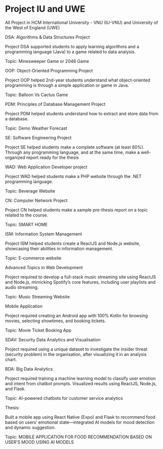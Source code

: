 # Project IU and UWE
All Project in HCM International University - VNU (IU-VNU) and University of the West of England (UWE)

DSA: Algorithms & Data Structures Project 

Project DSA supported students to apply learning algorithms and a programming language (Java) to a game related to data analysis.

Topic: Minesweeper Game or 2048 Game

OOP: Object-Oriented Programming Project  

Project OOP helped 2nd-year students understand what object-oriented programming is through a simple application or game in Java.

Topic: Balloon Vs Cactus Game

PDM: Principles of Database Management Project 

Project PDM helped students understand how to extract and store data from a database.

Topic: Demo Weather Forecast

SE: Software Engineering Project

Project SE helped students make a complete software (at least 80%). Through any programming language, and at the same time, make a well-organized report ready for the thesis

WAD: Web Application Developer project

Project WAD helped students make a PHP website through the .NET programming language.

Topic: Beverage Website

CN: Computer Network Project

Project CN helped students make a sample pre-thesis report on a topic related to the course.

Topic: SMART HOME

ISM: Information System Management

Project ISM helped students create a ReactJS and Node.js website, showcasing their abilities in information management.

Topic: E-commerce website

Advanced Topics in Web Development

Project required to develop a full-stack music streaming site using ReactJS and Node.js, mimicking Spotify’s core features, including user playlists and audio streaming.

Topic: Music Streaming Website

Mobile Application

Project required creating an Android app with 100% Kotlin for browsing movies, selecting showtimes, and booking tickets.

Topic: Movie Ticket Booking App

SDAV: Security Data Analytics and Visualisation

Project required using a unique dataset to investigate the insider threat (security problem) in the organisation, after visualizing it in an analysis chart. 

BDA: Big Data Analytics 

Project required training a machine learning model to classify user emotion and intent from chatbot prompts. Visualized results using ReactJS, Node.js, and Flask.

Topic: AI-powered chatbots for customer service analytics

Thesis:

Built a mobile app using React Native (Expo) and Flask to recommend food based on users’ emotional state—integrated AI models for mood detection and dynamic suggestion.

Topic: MOBILE APPLICATION FOR FOOD RECOMMENDATION BASED ON USER’S MOOD USING AI MODELS 



